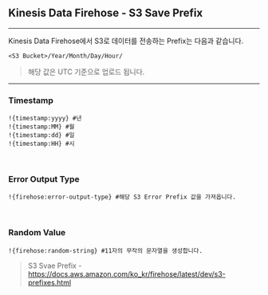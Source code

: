 ## Kinesis Data Firehose - S3 Save Prefix
---
Kinesis Data Firehose에서 S3로 데이터를 전송하는 Prefix는 다음과 같습니다.
```
<S3 Bucket>/Year/Month/Day/Hour/
```
> 해당 값은 UTC 기준으로 업로드 됩니다.

---
### Timestamp
```
!{timestamp:yyyy} #년
!{timestamp:MM} #월
!{timestamp:dd} #일
!{timestamp:HH} #시
```

<br>

### Error Output Type
```
!{firehose:error-output-type} #해당 S3 Error Prefix 값을 가져옵니다.
```

<br>

### Random Value
```
!{firehose:random-string} #11자의 무작의 문자열을 생성합니다.
```

> S3 Svae Prefix - https://docs.aws.amazon.com/ko_kr/firehose/latest/dev/s3-prefixes.html